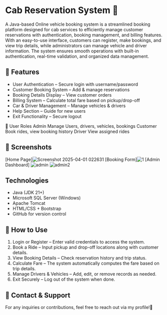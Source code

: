 # Cab Reservation System 🚖
A Java-based Online vehicle booking system is a streamlined booking platform designed for cab services to efficiently manage customer reservations with authentication, booking management, and billing features. With an easy-to-use interface, customers can register, make bookings, and view trip details, while administrators can manage vehicle and driver information. The system ensures smooth operations with built-in authentication, real-time validation, and organized data management.

## 🔹 Features

- User Authentication – Secure login with username/password  
- Customer Booking System – Add & manage reservations  
- Booking Details Display – View customer orders  
- Billing System – Calculate total fare based on pickup/drop-off  
- Car & Driver Management – Manage vehicles & drivers  
- Help Section – Guide for new users  
- Exit Functionality – Secure logout

👥 User Roles
Admin	    Manage Users, drivers, vehicles, bookings
Customer	Book rides, view booking history
Driver	  View assigned rides

## 📸 Screenshots
[Home Page]![Screenshot 2025-04-01 022631](https://github.com/user-attachments/assets/09d8f02c-b0a6-4d1c-9f63-c045ea074384)
[Booking Form]![1](https://github.com/user-attachments/assets/a7071132-1547-4957-ae4c-003bc58b098a)
[Admin Dashboard] ![admin](https://github.com/user-attachments/assets/ffe7bd3d-e805-4de0-a7d8-722756f7b31c)
![admin2](https://github.com/user-attachments/assets/564b5006-d1d3-4b8d-be2d-ff1978c960c3)

## Technologies
- Java (JDK 21+)
- Microsoft SQL Server (Windows)
- Apache Tomcat
- HTML/CSS + Bootstrap
- GitHub for version control

## 📂 How to Use

1. Login or Register – Enter valid credentials to access the system.  
2. Book a Ride – Input pickup and drop-off locations along with customer details.  
3. View Booking Details – Check reservation history and trip status.  
4. Calculate Fare – The system automatically computes the fare based on trip details.  
5. Manage Drivers & Vehicles – Add, edit, or remove records as needed.  
6. Exit Securely – Log out of the system when done.

## 📧 Contact & Support

For any inquiries or contributions, feel free to reach out via my profile!🚀
